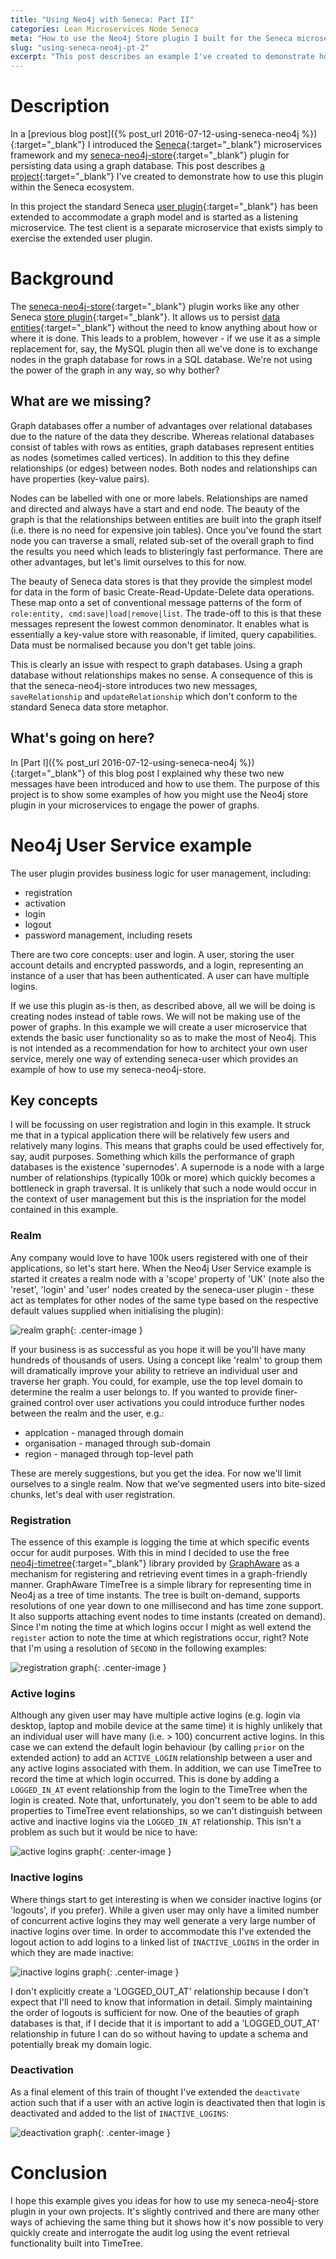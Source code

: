 ```yaml
---
title: "Using Neo4j with Seneca: Part II"
categories: Lean Microservices Node Seneca
meta: "How to use the Neo4j Store plugin I built for the Seneca microservices framework.  An example of use with the User plugin."
slug: "using-seneca-neo4j-pt-2"
excerpt: "This post describes an example I've created to demonstrate how to my plugin within the Seneca ecosystem."
---
```

# Description
In a [previous blog post]({% post_url 2016-07-12-using-seneca-neo4j %}){:target="_blank"} I introduced the [Seneca](http://senecajs.org/){:target="_blank"} microservices framework and my [seneca-neo4j-store](https://github.com/DogFishProductions/seneca-neo4j-store){:target="_blank"} plugin for persisting data using a graph database. This post describes [a project](https://github.com/DogFishProductions/seneca-user-service-example){:target="_blank"} I've created to demonstrate how to use this plugin within the Seneca ecosystem.

In this project the standard Seneca [user plugin](https://github.com/senecajs/seneca-user){:target="_blank"} has been extended to accommodate a graph model and is started as a listening microservice. The test client is a separate microservice that exists simply to exercise the extended user plugin. 

# Background
The [seneca-neo4j-store](https://github.com/DogFishProductions/seneca-neo4j-store){:target="_blank"} plugin works like any other Seneca [store plugin](https://github.com/senecajs/seneca/blob/master/doc/data-store.md){:target="_blank"}. It allows us to persist [data entities](http://senecajs.org/tutorials/understanding-data-entities.html){:target="_blank"} without the need to know anything about how or where it is done. This leads to a problem, however - if we use it as a simple replacement for, say, the MySQL plugin then all we've done is to exchange nodes in the graph database for rows in a SQL database. We're not using the power of the graph in any way, so why bother? 

## What are we missing?
Graph databases offer a number of advantages over relational databases due to the nature of the data they describe. Whereas relational databases consist of tables with rows as entities, graph databases represent entities as nodes (sometimes called vertices). In addition to this they define relationships (or edges) between nodes. Both nodes and relationships can have properties (key-value pairs).

Nodes can be labelled with one or more labels. Relationships are named and directed and always have a start and end node. The beauty of the graph is that the relationships between entities are built into the graph itself (i.e. there is no need for expensive join tables). Once you've found the start node you can traverse a small, related sub-set of the overall graph to find the results you need which leads to blisteringly fast performance. There are other advantages, but let's limit ourselves to this for now.

The beauty of Seneca data stores is that they provide the simplest model for data in the form of basic Create-Read-Update-Delete data operations. These map onto a set of conventional message patterns of the form of `role:entity, cmd:save|load|remove|list`. The trade-off to this is that these messages represent the lowest common denominator. It enables what is essentially a key-value store with reasonable, if limited, query capabilities. Data must be normalised because you don't get table joins.

This is clearly an issue with respect to graph databases. Using a graph database without relationships makes no sense. A consequence of this is that the seneca-neo4j-store introduces two new messages, `saveRelationship` and `updateRelationship` which don't conform to the standard Seneca data store metaphor. 

## What's going on here?
In [Part I]({% post_url 2016-07-12-using-seneca-neo4j %}){:target="_blank"} of this blog post I explained why these two new messages have been introduced and how to use them. The purpose of this project is to show some examples of how you might use the Neo4j store plugin in your microservices to engage the power of graphs. 

# Neo4j User Service example
The user plugin provides business logic for user management, including: 
 - registration
 - activation
 - login
 - logout
 - password management, including resets

There are two core concepts: user and login. A user, storing the user account details and encrypted passwords, and a login, representing an instance of a user that has been authenticated. A user can have multiple logins.

If we use this plugin as-is then, as described above, all we will be doing is creating nodes instead of table rows. We will not be making use of the power of graphs. In this example we will create a user microservice that extends the basic user functionality so as to make the most of Neo4j. This is not intended as a recommendation for how to architect your own user service, merely one way of extending seneca-user which provides an example of how to use my seneca-neo4j-store. 

## Key concepts
I will be focussing on user registration and login in this example. It struck me that in a typical application there will be relatively few users and relatively many logins. This means that graphs could be used effectively for, say, audit purposes. Something which kills the performance of graph databases is the existence 'supernodes'. A supernode is a node with a large number of relationships (typically 100k or more) which quickly becomes a bottleneck in graph traversal. It is unlikely that such a node would occur in the context of user management but this is the inspriation for the model contained in this example. 

### Realm
Any company would love to have 100k users registered with one of their applications, so let's start here. When the Neo4j User Service example is started it creates a realm node with a 'scope' property of 'UK' (note also the 'reset', 'login' and 'user' nodes created by the seneca-user plugin - these act as templates for other nodes of the same type based on the respective default values supplied when initialising the plugin):

![realm graph](https://github.com/DogFishProductions/seneca-user-service-example/raw/master/docs/graph1.png){: .center-image }

If your business is as successful as you hope it will be you'll have many hundreds of thousands of users. Using a concept like 'realm' to group them will dramatically improve your ability to retrieve an individual user and traverse her graph. You could, for example, use the top level domain to determine the realm a user belongs to. If you wanted to provide finer-grained control over user activations you could introduce further nodes between the realm and the user, e.g.: 
 - applcation - managed through domain
 - organisation - managed through sub-domain
 - region - managed through top-level path

 These are merely suggestions, but you get the idea. For now we'll limit ourselves to a single realm. Now that we've segmented users into bite-sized chunks, let's deal with user registration. 

### Registration
The essence of this example is logging the time at which specific events occur for audit purposes. With this in mind I decided to use the free  
[neo4j-timetree](https://github.com/graphaware/neo4j-timetree/blob/master/README.md){:target="_blank"} library provided by [GraphAware](http://graphaware.com/) as a mechanism for registering and retrieving event times in a graph-friendly manner. GraphAware TimeTree is a simple library for representing time in Neo4j as a tree of time instants. The tree is built on-demand, supports resolutions of one year down to one millisecond and has time zone support. It also supports attaching event nodes to time instants (created on demand). Since I'm noting the time at which logins occur I might as well extend the `register` action to note the time at which registrations occur, right? Note that I'm using a resolution of `SECOND` in the following examples:

![registration graph](https://github.com/DogFishProductions/seneca-user-service-example/raw/master/docs/graph2.png){: .center-image }

### Active logins
Although any given user may have multiple active logins (e.g. login via desktop, laptop and mobile device at the same time) it is highly unlikely that an individual user will have many (i.e. > 100) concurrent active logins. In this case we can extend the default login behaviour (by calling `prior` on the extended action) to add an `ACTIVE_LOGIN` relationship between a user and any active logins associated with them. In addition, we can use TimeTree to record the time at which login occurred. This is done by adding a `LOGGED_IN_AT` event relationship from the login to the TimeTree when the login is created. Note that, unfortunately, you don't seem to be able to add properties to TimeTree event relationships, so we can't distinguish between active and inactive logins via the `LOGGED_IN_AT` relationship. This isn't a problem as such but it would be nice to have:

![active logins graph](https://github.com/DogFishProductions/seneca-user-service-example/raw/master/docs/graph3.png){: .center-image }

### Inactive logins
Where things start to get interesting is when we consider inactive logins (or 'logouts', if you prefer). While a given user may only have a limited number of concurrent active logins they may well generate a very large number of inactive logins over time. In order to accommodate this I've extended the logout action to add logins to a linked list of 
`INACTIVE_LOGINS` in the order in which they are made inactive:

![inactive logins graph](https://github.com/DogFishProductions/seneca-user-service-example/raw/master/docs/graph4.png){: .center-image }

I don't explicitly create a 'LOGGED_OUT_AT' relationship because I don't expect that I'll need to know that information in detail. Simply maintaining the order of logouts is sufficient for now. One of the beauties of graph databases is that, if I decide that it is important to add a 'LOGGED_OUT_AT' relationship in future I can do so without having to update a schema and potentially break my domain logic. 

### Deactivation
As a final element of this train of thought I've extended the `deactivate` action such that if a user with an active login is deactivated then that login is deactivated and added to the list of `INACTIVE_LOGINS`:

![deactivation graph](https://github.com/DogFishProductions/seneca-user-service-example/raw/master/docs/graph5.png){: .center-image }

# Conclusion
I hope this example gives you ideas for how to use my seneca-neo4j-store plugin in your own projects. It's slightly contrived and there are many other ways of achieving the same thing but it shows how it's now possible to very quickly create and interrogate the audit log using the event retrieval functionality built into TimeTree.